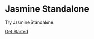 # Jasmine Standalone

Try Jasmine Standalone.

<a href="https://jasmine.github.io/pages/getting_started.html">Get Started</a>